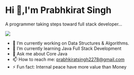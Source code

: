 
   # Hi 👋,I'm Prabhkirat Singh 
A programmer taking steps toward full stack developer...

![](https://komarev.com/ghpvc/?username=s-prabhkirat-singh&color=green)


- 🔭 I’m currently working on Data Structures & Algorithms.
- 🌱 I’m currently learning Java Full Stack Development
- 💬 Ask me about Core Java
- 📫 How to reach me: prabhkiratsingh2278@gmail.com
- ⚡ Fun fact: Internal peace have more value than Money
